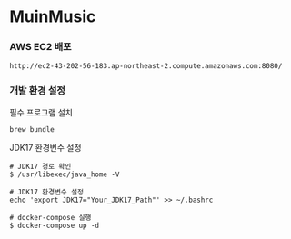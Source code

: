 # MuinMusic

### AWS EC2 배포
```shell
http://ec2-43-202-56-183.ap-northeast-2.compute.amazonaws.com:8080/
```

### 개발 환경 설정
필수 프로그램 설치
```shell
brew bundle
```

JDK17 환경변수 설정
```shell
# JDK17 경로 확인
$ /usr/libexec/java_home -V

# JDK17 환경변수 설정
echo 'export JDK17="Your_JDK17_Path"' >> ~/.bashrc
```

```shell
# docker-compose 실행
$ docker-compose up -d
```

